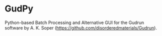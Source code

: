 # GudPy

Python-based Batch Processing and Alternative GUI for the Gudrun software by A. K. Soper (https://github.com/disorderedmaterials/Gudrun).
